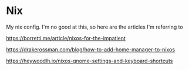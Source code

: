 # Nix

My nix config. I'm no good at this, so here are the articles I'm referring to

https://borretti.me/article/nixos-for-the-impatient

https://drakerossman.com/blog/how-to-add-home-manager-to-nixos

https://heywoodlh.io/nixos-gnome-settings-and-keyboard-shortcuts

